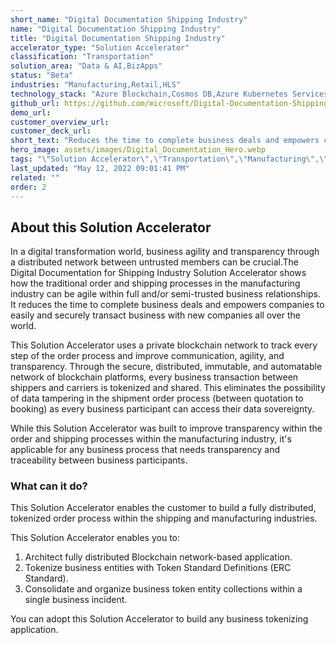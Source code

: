 ```yaml
---
short_name: "Digital Documentation Shipping Industry"
name: "Digital Documentation Shipping Industry"
title: "Digital Documentation Shipping Industry"
accelerator_type: "Solution Accelerator"
classification: "Transportation"
solution_area: "Data & AI,BizApps"
status: "Beta"
industries: "Manufacturing,Retail,HLS"
technology_stack: "Azure Blockchain,Cosmos DB,Azure Kubernetes Services,Azure Container Registry"
github_url: https://github.com/microsoft/Digital-Documentation-Shipping-Industry-Solution-Accelerator
demo_url: 
customer_overview_url: 
customer_deck_url: 
short_text: "Reduces the time to complete business deals and empowers companies to easily and securely transact business with new companies all over the world"
hero_image: assets/images/Digital_Documentation_Hero.webp
tags: "\"Solution Accelerator\",\"Transportation\",\"Manufacturing\",\"Retail\",\"HLS\",\"Azure Blockchain\",\"Cosmos DB\",\"Azure Kubernetes Services\",\"Azure Container Registry\",\"Data & AI\",\"BizApps\""
last_updated: "May 12, 2022 09:01:41 PM"
related: ""
order: 2
---
```

## About this Solution Accelerator

In a digital transformation world, business agility and transparency through a distributed network between untrusted members can be crucial.​ The Digital Documentation for Shipping Industry Solution Accelerator shows how the traditional order and shipping processes in the manufacturing industry can be agile within full and/or semi-trusted business relationships. ​It reduces the time to complete business deals and empowers companies to easily and securely transact business with new companies all over the world.

​This Solution Accelerator uses a private blockchain network to track every step of the order process and improve communication, agility, and transparency. Through the secure, distributed, immutable, and automatable network of blockchain platforms, every business transaction between shippers and carriers is tokenized and shared. This eliminates the possibility of data tampering in the shipment order process (between quotation to booking) as every business participant can access their data sovereignty.​

​While this Solution Accelerator was built to improve transparency within the order and shipping processes within the manufacturing industry, it's applicable for any business process that needs transparency and traceability between business participants.

### What can it do?

This Solution Accelerator enables the customer to build a fully distributed, tokenized order process within the shipping and manufacturing industries.

This Solution Accelerator enables you to:

1. Architect fully distributed Blockchain network-based application.
2. Tokenize business entities with Token Standard Definitions (ERC Standard).
3. Consolidate and organize business token entity collections within a single business incident.​​​​​​​

You can adopt this Solution Accelerator to build any business tokenizing application.
